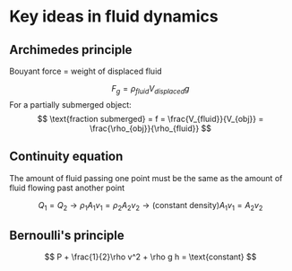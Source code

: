 # Key ideas in fluid dynamics

## Archimedes principle

Bouyant force = weight of displaced fluid

$$
F_g = \rho_{fluid} V_{displaced} g 
$$
For a partially submerged object:
$$
\text{fraction submerged} = f = \frac{V_{fluid}}{V_{obj}} = \frac{\rho_{obj}}{\rho_{fluid}} 
$$
## Continuity equation
The amount of fluid passing one point must be the same as the amount of fluid flowing past another point

$$
Q_1 = Q_2 \rightarrow \rho_1 A_1v_1 = \rho_2 A_2v_2 \rightarrow (\text{constant density}) A_1v_1 = A_2v_2
$$


## Bernoulli's principle
$$
P + \frac{1}{2}\rho v^2 + \rho g h = \text{constant}
$$
